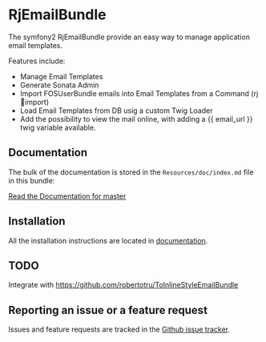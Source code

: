 RjEmailBundle
=============

The symfony2 RjEmailBundle provide an easy way to manage application email templates.

Features include:

- Manage Email Templates
- Generate Sonata Admin
- Import FOSUserBundle emails into Email Templates from a Command
  (rj:email:import)
- Load Email Templates from DB usig a custom Twig Loader
- Add the possibility to view the mail online, with adding a
{{ email_url }} twig variable available.

Documentation
-------------

The bulk of the documentation is stored in the `Resources/doc/index.md`
file in this bundle:

[Read the Documentation for master](https://github.com/Remixjobs/RjEmailBundle/blob/master/Resources/doc/index.md)

Installation
------------

All the installation instructions are located in [documentation](https://github.com/Remixjobs/RjEmailBundle/blob/master/Resources/doc/index.md).

TODO
-----
Integrate with https://github.com/robertotru/ToInlineStyleEmailBundle


Reporting an issue or a feature request
---------------------------------------

Issues and feature requests are tracked in the [Github issue tracker](https://github.com/Remixjobs/RjEmailBundle/issues).


